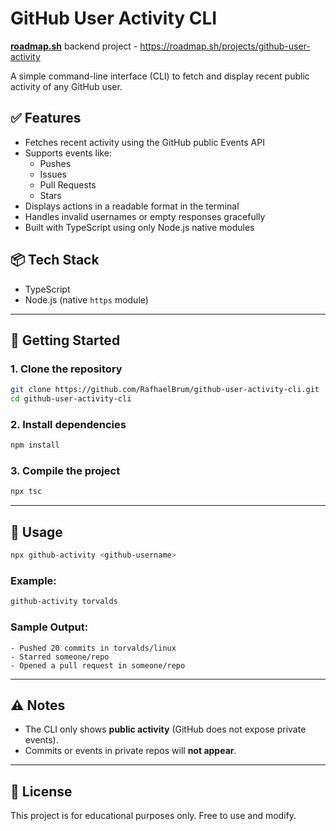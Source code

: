# GitHub User Activity CLI

**[roadmap.sh](https://roadmap.sh/)** backend project - https://roadmap.sh/projects/github-user-activity

A simple command-line interface (CLI) to fetch and display recent public activity of any GitHub user.

## ✅ Features

- Fetches recent activity using the GitHub public Events API
- Supports events like:
  - Pushes
  - Issues
  - Pull Requests
  - Stars
- Displays actions in a readable format in the terminal
- Handles invalid usernames or empty responses gracefully
- Built with TypeScript using only Node.js native modules

## 📦 Tech Stack


- TypeScript
- Node.js (native `https` module)

---

## 🚀 Getting Started

### 1. Clone the repository

```bash
git clone https://github.com/RafhaelBrum/github-user-activity-cli.git
cd github-user-activity-cli
```

### 2. Install dependencies

```bash
npm install
```

### 3. Compile the project

```bash
npx tsc
```

---

## 📘 Usage

```bash
npx github-activity <github-username>
```

### Example:

```bash
github-activity torvalds
```

### Sample Output:

```text
- Pushed 20 commits in torvalds/linux
- Starred someone/repo
- Opened a pull request in someone/repo
```

---

## ⚠️ Notes

- The CLI only shows **public activity** (GitHub does not expose private events).
- Commits or events in private repos will **not appear**.

---

## 📄 License

This project is for educational purposes only. Free to use and modify.
